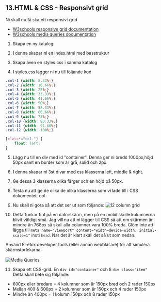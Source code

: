 ## 13.HTML & CSS - Responsivt grid

Ni skall nu få ska ett responsivt grid

* <a href="https://www.w3schools.com/css/css_rwd_grid.asp" target="_blank">W3schools responsive grid documentation</a>
* <a href="https://www.w3schools.com/css/css_rwd_mediaqueries.asp" target="_blank">W3schools media queries documentation</a>

1. Skapa en ny katalog

2. I denna skapar ni en index.html med basstruktur

3. Skapa även en styles.css i samma katalog

4. I styles.css lägger ni nu till följande kod

```CSS
.col-1 {width: 8.33%;}
.col-2 {width: 16.66%;}
.col-3 {width: 25%;}
.col-4 {width: 33.33%;}
.col-5 {width: 41.66%;}
.col-6 {width: 50%;}
.col-7 {width: 58.33%;}
.col-8 {width: 66.66%;}
.col-9 {width: 75%;}
.col-10 {width: 83.33%;}
.col-11 {width: 91.66%;}
.col-12 {width: 100%;}

[class*="col-"] {
	float: left;
}

```

5. Lägg nu till en div med id "container". Denna ger ni bredd 1000px,höjd 50px samt en border som är grå, solid och 2px.

6. I denna skapar ni 3st divar med css klasserna left, middle & right.

7. Ge dessa 3 klasserna olika färger och en höjd på 50px.

8. Testa nu att ge de olika de olika klasserna som vi lade till i CSS dokumentet. col-

9. Nu skall ni göra så att det ser ut som följande:
![12 column grid](mediac.png "12 column grid")

10. Detta funkar fint på en datorskärm, men på en mobil skulle kolumnerna blivit väldigt små. Jag vill nu att ni lägger till CSS så att om skärmen är mindre än 768px så skall alla columner vara 100% breda. Glöm inte att lägga till ```meta name="viewport" content="width=device-width, initial-scale=1"``` inuti ```head```. När det är klart skall det så ut som nedan.

Använd Firefox developer tools (eller annan webbläsare) för att simulera skärmstorlekarna.
<br><br>
![Media Queries](new/lectures-exercises/media/exercises-images/mediaQ.png "Media Queries")

11. Skapa ett CSS-grid. En ```div id="container"``` och 8 ```div class="item"``` Detta skall bete sig följande:
* 600px eller bredare = 4 kolumner som är 150px bred och 2 rader 150px
* Mellan 400 & 600px = 2 kolumner som är 150px och 4 rader 150px
* Mindre än 400px = 1 kolumn 150px och 8 rader 150px
